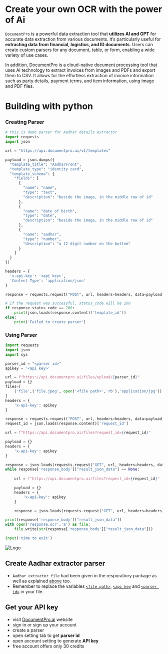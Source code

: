 # Create your own OCR with the power of Ai
`DocumentPro` is a powerful data extraction tool that **utilizes AI and GPT** for accurate data extraction from various documents. It’s particularly useful for **extracting data from financial, logistics, and ID documents**. Users can create custom parsers for any document, table, or form, enabling a wide variety of use cases.

In addition, DocumentPro is a cloud-native document processing tool that uses AI technology to extract invoices from images and PDFs and export them to CSV. It allows for the effortless extraction of invoice information such as party details, payment terms, and item information, using image and PDF files.



# Building with python 
### Creating Parser 
```python
# this is demo parser for Aadhar details extractor
import requests
import json

url = "https://api.documentpro.ai/v1/templates"

payload = json.dumps({
  "template_title": "AadharFront",
  "template_type": "identity card",
  "template_schema": {
    "fields": [
      {
        "name": "name",
        "type": "text",
        "description": "beside the image, in the middle row of id"
      },
      {
        "name": "date of birth",
        "type": "date",
        "description": "beside the image, in the middle row of id"
      },
      {
        "name": "aadhar",
        "type": "number",
        "description": "a 12 digit number on the bottom"
      }
    ]
  }
})

headers = {
  'x-api-key': '<api key>',
  'Content-Type': 'application/json'
}

response = requests.request("POST", url, headers=headers, data=payload)

# If the request was successful, status_code will be 200
if response.status_code == 200:
    print(json.loads(response.content)['template_id'])
else:
    print('Failed to create parser')
```
### Using Parser
```python
import requests
import json
import sys

parser_id = "<parser id>"
apikey = '<api key>'

url = f"https://api.documentpro.ai/files/upload/{parser_id}"
payload = {}
files=[
    ('file',('file.jpeg', open('<file path>','rb'),'application/jpg'))
]
headers = {
    'x-api-key': apikey
}

response = requests.request("POST", url, headers=headers, data=payload, files=files)
request_id = json.loads(response.content)['request_id']

url = f"https://api.documentpro.ai/files?request_id={request_id}"

payload = {}
headers = {
    'x-api-key': apikey
}

response = json.loads(requests.request("GET", url, headers=headers, data=payload).text)
while response['response_body']["result_json_data"] == None:
    
    url = f"https://api.documentpro.ai/files?request_id={request_id}"

    payload = {}
    headers = {
        'x-api-key': apikey
    }

    response = json.loads(requests.request("GET", url, headers=headers, data=payload).text)

print(response['response_body']["result_json_data"])
with open('response.ocr','a') as file:
    file.write(str(response['response_body']["result_json_data"]))

input('time to exit')
```
![Logo](https://www.documentpro.ai/_next/image/?url=%2F_next%2Fstatic%2Fmedia%2Flogo.10fd3587.png&w=256&q=75)
## Create Aadhar extractor parser 
- `Aadhar extractor file` had been given in the resporatiory package as well as explained [above](###creatingparser) too.
- Remember to replace the variables [`<file path>`](#Buildingwithpython), [`<api key`](#Buildingwithpython) and [`<parser id>`](#Buildingwithpython) in your file.
## Get your API key
- visit [DocumentPro.ai](https://www.documentpro.ai/) website
- sign in or sign up your account
- create a parser
- open setting tab to get **parser id**
- open account setting to generate **API key**
- free account offers only 30 credits
